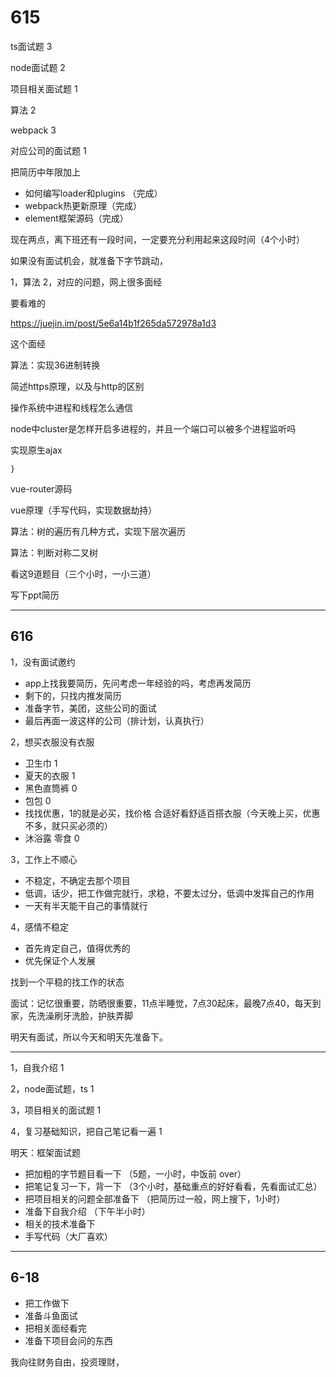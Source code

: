 # 615

ts面试题 3

node面试题 2

项目相关面试题  1

算法 2

webpack 3

对应公司的面试题 1

把简历中年限加上

- 如何编写loader和plugins （完成）
- webpack热更新原理（完成）
- element框架源码（完成）

现在两点，离下班还有一段时间，一定要充分利用起来这段时间（4个小时）



如果没有面试机会，就准备下字节跳动，

1，算法  2，对应的问题，网上很多面经

要看难的

https://juejin.im/post/5e6a14b1f265da572978a1d3

这个面经

算法：实现36进制转换

简述https原理，以及与http的区别

操作系统中进程和线程怎么通信

node中cluster是怎样开启多进程的，并且一个端口可以被多个进程监听吗

实现原生ajax

    }
vue-router源码

vue原理（手写代码，实现数据劫持）

算法：树的遍历有几种方式，实现下层次遍历

算法：判断对称二叉树

看这9道题目（三个小时，一小三道）

写下ppt简历

---

## 616

1，没有面试邀约

- app上找我要简历，先问考虑一年经验的吗，考虑再发简历
- 剩下的，只找内推发简历
- 准备字节，美团，这些公司的面试
- 最后再面一波这样的公司（排计划，认真执行）

2，想买衣服没有衣服

- 卫生巾 1
- 夏天的衣服 1
- 黑色直筒裤 0 
- 包包 0
- 找找优惠，1的就是必买，找价格 合适好看舒适百搭衣服（今天晚上买，优惠不多，就只买必须的）
- 沐浴露 零食  0

3，工作上不顺心

- 不稳定，不确定去那个项目
- 低调，话少，把工作做完就行，求稳，不要太过分，低调中发挥自己的作用
- 一天有半天能干自己的事情就行

4，感情不稳定

- 首先肯定自己，值得优秀的
- 优先保证个人发展

找到一个平稳的找工作的状态

面试：记忆很重要，防晒很重要，11点半睡觉，7点30起床，最晚7点40，每天到家，先洗澡刷牙洗脸，护肤弄脚

明天有面试，所以今天和明天先准备下。

----

1，自我介绍  1

2，node面试题，ts  1

3，项目相关的面试题  1 

4，复习基础知识，把自己笔记看一遍 1 

明天：框架面试题

- 把加粗的字节题目看一下 （5题，一小时，中饭前 over）
- 把笔记复习一下，背一下 （3个小时，基础重点的好好看看，先看面试汇总）
- 把项目相关的问题全部准备下 （把简历过一般，网上搜下，1小时）
- 准备下自我介绍 （下午半小时）
- 相关的技术准备下 
- 手写代码（大厂喜欢）

----

## 6-18

- 把工作做下
- 准备斗鱼面试
- 把相关面经看完
- 准备下项目会问的东西

我向往财务自由，投资理财，